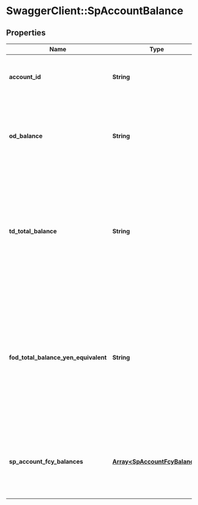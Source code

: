 # SwaggerClient::SpAccountBalance

## Properties
Name | Type | Description | Notes
------------ | ------------- | ------------- | -------------
**account_id** | **String** | 口座ID 半角英数字 つかいわけ口座を識別するID  | 
**od_balance** | **String** | 円普通預金残高 半角数字　マイナス含む 該当しない場合は項目自体を設定しません  | [optional] 
**td_total_balance** | **String** | 円定期預金（総額） 半角数字　マイナス含む つかいわけ口座に紐付いた、円定期預金の総残高 該当しない場合は項目自体を設定しません  | [optional] 
**fod_total_balance_yen_equivalent** | **String** | 外貨普通預金（総評価額） 半角数字　マイナス含む つかいわけ口座に紐付いた、外貨普通預金の総残高を円に換算した額 該当しない場合は項目自体を設定しません  | [optional] 
**sp_account_fcy_balances** | [**Array&lt;SpAccountFcyBalance&gt;**](SpAccountFcyBalance.md) | つかわけ口座外貨残高情報リスト 該当する情報が無い場合は、空のリストを返却します  | [optional] 


